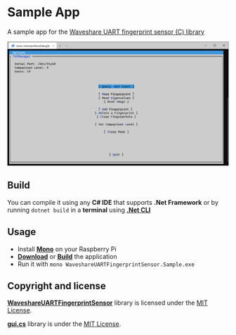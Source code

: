 # Sample App

A sample app for the [Waveshare UART fingerprint sensor (C) library](../README.md)

![Sample](../Sample.png)

## Build

You can compile it using any **C# IDE** that supports **.Net Framework** or by running
`dotnet build` in a **terminal** using [**.Net CLI**](https://docs.microsoft.com/en-us/dotnet/core/tools/)

## Usage

- Install [**Mono**](https://www.mono-project.com/) on your Raspberry Pi
- [**Download**](https://github.com/Eveldee/WaveshareUARTFingerprintSensor/releases) or [**Build**](#build) the application
- Run it with `mono WaveshareUARTFingerprintSensor.Sample.exe`

## Copyright and license

[**WaveshareUARTFingerprintSensor**](../README.md) library is licensed under the [MIT License](../LICENSE).

[**gui.cs**](https://github.com/migueldeicaza/gui.cs/) library is under the [MIT License](https://github.com/migueldeicaza/gui.cs/blob/master/LICENSE).
